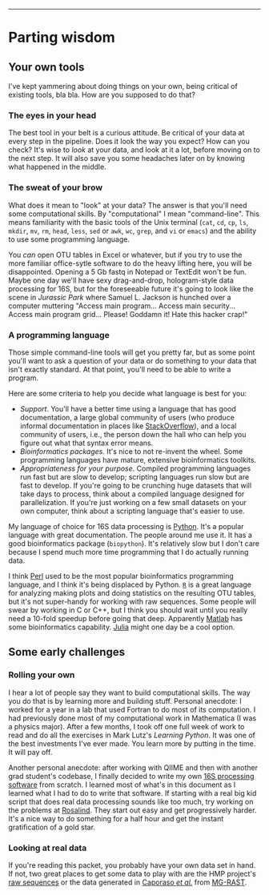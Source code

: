 ---

# Parting wisdom

## Your own tools

I've kept yammering about doing things on your own, being critical of
existing tools, bla bla. How are you supposed to do that?

### The eyes in your head

The best tool in your belt is a curious attitude. Be critical of your
data at every step in the pipeline. Does it look the way you expect? How
can you check? It's wise to *look* at your data, and
look at it a lot, before moving on to the next step. It will also save
you some headaches later on by knowing what happened in the middle.

### The sweat of your brow

What does it mean to "look" at your data? The answer is that you'll need some
computational skills. By "computational" I mean "command-line".  This means
familiarity with the basic tools of the Unix terminal (`cat`, `cd`, `cp`, `ls`,
`mkdir`, `mv`, `rm`, `head`, `less`, `sed` or `awk`, `wc`, `grep`, and `vi` or
`emacs`) and the ability to use some programming language.

You *can* open OTU tables in Excel or whatever, but if you try to use the more
familiar office-sytle software to do the heavy lifting here, you will be
disappointed. Opening a 5 Gb fastq in Notepad or TextEdit won't be fun. Maybe
one day we'll have sexy drag-and-drop, hologram-style data processing for 16S,
but for the foreseeable future it's going to look like the scene in *Jurassic
Park* where Samuel L. Jackson is hunched over a computer muttering "Access
main program...  Access main security... Access main program grid... Please!
Goddamn it! Hate this hacker crap!"

### A programming language

Those simple command-line tools will get you pretty far, but as some point
you'll want to ask a question of your data or do something to your data
that isn't exactly standard. At that point, you'll need to be able to
write a program.

Here are some criteria to help you decide what language is best for you:

- *Support*. You'll have a better time using a language that has good
  documentation, a large global community of users (who produce informal
  documentation in places like [StackOverflow](http://www.stackoverflow.com)),
  and a local community of users, i.e., the person down the hall who can help
  you figure out what that syntax error means.
- *Bioinformatics packages.* It's nice to not re-invent the wheel.  Some
  programming languages have mature, extensive bioinformatics toolkits.
- *Appropriateness for your purpose*. Compiled programming languages run fast
  but are slow to develop; scripting languages run slow but are fast to
  develop. If you're going to be crunching huge datasets that will take days to
  process, think about a compiled language designed for parallelization. If
  you're just working on a few small datasets on your own computer, think about
  a scripting language that's easier to use.

My language of choice for 16S data processing is
[Python](http://www.python.org). It's a popular language with great
documentation. The people around me use it. It has a good bioinformatics
package (`biopython`). It's relatively slow but I don't care because I spend
much more time programming that I do actually running data.

I think [Perl](http://www.perl.org) used to be the most popular bioinformatics
programming language, and I think it's being displaced by Python.
[`R`](http://www.r-project.org) is a great language for analyzing making plots
and doing statistics on the resulting OTU tables, but it's not super-handy for
working with raw sequences. Some people will swear by working in C or C++, but
I think you should wait until you really need a 10-fold speedup before going
that deep.  Apparently [Matlab](http://www.mathworks.com/products/matlab) has
some bioinformatics capability.  [Julia](http://julialang.org) might one day be
a cool option.

## Some early challenges

### Rolling your own

I hear a lot of people say they want to build computational skills.
The way you do that is by learning more and building stuff. Personal
anecdote: I worked for a year in a lab that used Fortran to do most
of its computation. I had previously done most of my computational work
in Mathematica (I was a physics major). After a few months, I
took off one full week of work to read and do all the exercises in
Mark Lutz's _Learning Python_. It was one of the best investments I've
ever made. You learn more by putting in the time. It will pay off.

Another personal anecdote: after working with QIIME and then with another grad
student's codebase, I finally decided to write my own [16S processing
software](https://github.com/swo/caravan) from scratch.  I learned most of
what's in this document as I learned what I had to do to write that software.
If starting with a real big kid script that does real data processing sounds
like too much, try working on the problems at
[Rosalind](http://www.rosalind.info).  They start out easy and get
progressively harder. It's a nice way to do something for a half hour and get
the instant gratification of a gold star.

### Looking at real data

If you're reading this packet, you probably have your own data set in hand. If
not, two great places to get some data to play with are the HMP project's [raw
sequences](http://hmpdacc.org/HMR16S) or the data generated in [Caporaso *et
al.*](http://dx.doi.org/10.1186/gb-2011-12-5-r50) from
[MG-RAST](http://metagenomics.anl.gov).
